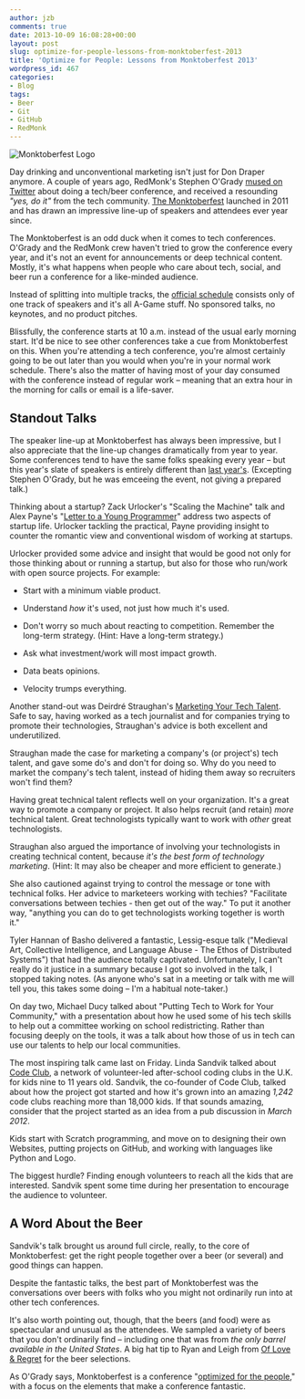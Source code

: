 ```yaml
---
author: jzb
comments: true
date: 2013-10-09 16:08:28+00:00
layout: post
slug: optimize-for-people-lessons-from-monktoberfest-2013
title: 'Optimize for People: Lessons from Monktoberfest 2013'
wordpress_id: 467
categories:
- Blog
tags:
- Beer
- Git
- GitHub
- RedMonk
---
```


![Monktoberfest Logo](blog/monktoberfest_logo-150x150.jpg)

Day drinking and unconventional marketing isn't just for Don Draper anymore. A couple of years ago, RedMonk's Stephen O'Grady [mused on Twitter](https://twitter.com/sogrady/statuses/38353939124461568) about doing a tech/beer conference, and received a resounding _"yes, do it"_ from the tech community. [The Monktoberfest](http://monktoberfest.com/) launched in 2011 and has drawn an impressive line-up of speakers and attendees ever year since.

The Monktoberfest is an odd duck when it comes to tech conferences. O'Grady and the RedMonk crew haven't tried to grow the conference every year, and it's not an event for announcements or deep technical content. Mostly, it's what happens when people who care about tech, social, and beer run a conference for a like-minded audience.

Instead of splitting into multiple tracks, the [official schedule](http://lanyrd.com/2013/monktoberfest/schedule/) consists only of one track of speakers and it's all A-Game stuff. No sponsored talks, no keynotes, and no product pitches.

Blissfully, the conference starts at 10 a.m. instead of the usual early morning start. It'd be nice to see other conferences take a cue from Monktoberfest on this. When you're attending a tech conference, you're almost certainly going to be out later than you would when you're in your normal work schedule. There's also the matter of having most of your day consumed with the conference instead of regular work – meaning that an extra hour in the morning for calls or email is a life-saver.


## Standout Talks


The speaker line-up at Monktoberfest has always been impressive, but I also appreciate that the line-up changes dramatically from year to year. Some conferences tend to have the same folks speaking every year – but this year's slate of speakers is entirely different than [last year's](http://lanyrd.com/2012/monktoberfest/). (Excepting Stephen O'Grady, but he was emceeing the event, not giving a prepared talk.)

Thinking about a startup? Zack Urlocker's "Scaling the Machine" talk and Alex Payne's "[Letter to a Young Programmer](https://al3x.net/2013/05/23/letter-to-a-young-programmer.html)" address two aspects of startup life. Urlocker tackling the practical, Payne providing insight to counter the romantic view and conventional wisdom of working at startups.

Urlocker provided some advice and insight that would be good not only for those thinking about or running a startup, but also for those who run/work with open source projects. For example:



	
  * Start with a minimum viable product.

	
  * Understand _how_ it's used, not just how much it's used.

	
  * Don't worry so much about reacting to competition. Remember the long-term strategy. (Hint: Have a long-term strategy.)

	
  * Ask what investment/work will most impact growth.

	
  * Data beats opinions.

	
  * Velocity trumps everything.


Another stand-out was Deirdré Straughan's [Marketing Your Tech Talent](http://www.slideshare.net/deirdrestraughan/marketing-your-tech-talent-26841731). Safe to say, having worked as a tech journalist and for companies trying to promote their technologies, Straughan's advice is both excellent and underutilized.

Straughan made the case for marketing a company's (or project's) tech talent, and gave some do's and don't for doing so. Why do you need to market the company's tech talent, instead of hiding them away so recruiters won't find them?

Having great technical talent reflects well on your organization. It's a great way to promote a company or project. It also helps recruit (and retain) _more_ technical talent. Great technologists typically want to work with _other_ great technologists.

Straughan also argued the importance of involving your technologists in creating technical content, because _it's the best form of technology marketing_. (Hint: It may also be cheaper and more efficient to generate.)

She also cautioned against trying to control the message or tone with technical folks. Her advice to marketeers working with techies? "Facilitate conversations between techies - then get out of the way." To put it another way, "anything you can do to get technologists working together is worth it."

Tyler Hannan of Basho delivered a fantastic, Lessig-esque talk ("Medieval Art, Collective Intelligence, and Language Abuse - The Ethos of Distributed Systems") that had the audience totally captivated. Unfortunately, I can't really do it justice in a summary because I got so involved in the talk, I stopped taking notes. (As anyone who's sat in a meeting or talk with me will tell you, this takes some doing – I'm a habitual note-taker.)

On day two, Michael Ducy talked about "Putting Tech to Work for Your Community," with a presentation about how he used some of his tech skills to help out a committee working on school redistricting. Rather than focusing deeply on the tools, it was a talk about how those of us in tech can use our talents to help our local communities.

The most inspiring talk came last on Friday. Linda Sandvik talked about [Code Club](https://www.codeclub.org.uk/), a network of volunteer-led after-school coding clubs in the U.K. for kids nine to 11 years old. Sandvik, the co-founder of Code Club, talked about how the project got started and how it's grown into an amazing _1,242_ code clubs reaching more than 18,000 kids. If that sounds amazing, consider that the project started as an idea from a pub discussion in _March 2012_.

Kids start with Scratch programming, and move on to designing their own Websites, putting projects on GitHub, and working with languages like Python and Logo.

The biggest hurdle? Finding enough volunteers to reach all the kids that are interested. Sandvik spent some time during her presentation to encourage the audience to volunteer.


## A Word About the Beer


Sandvik's talk brought us around full circle, really, to the core of Monktoberfest: get the right people together over a beer (or several) and good things can happen.

Despite the fantastic talks, the best part of Monktoberfest was the conversations over beers with folks who you might not ordinarily run into at other tech conferences.

It's also worth pointing out, though, that the beers (and food) were as spectacular and unusual as the attendees. We sampled a variety of beers that you don't ordinarily find – including one that was from _the only barrel available in the United States_. A big hat tip to Ryan and Leigh from [Of Love & Regret](http://ofloveandregret.com/) for the beer selections.

As O'Grady says, Monktoberfest is a conference "[optimized for the people](http://redmonk.com/sogrady/2013/10/07/monktoberfest-2013/)," with a focus on the elements that make a conference fantastic.
